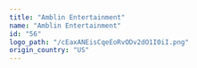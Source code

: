 ```yaml
---
title: "Amblin Entertainment"
name: "Amblin Entertainment"
id: "56"
logo_path: "/cEaxANEisCqeEoRvODv2dO1I0iI.png"
origin_country: "US"
---
```

